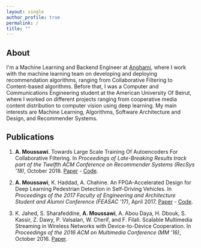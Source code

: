 ```yaml
---
layout: single
author_profile: true
permalink: /
title: ""
---
```



## About

I'm a Machine Learning and Backend Engineer at [Anghami](https://www.anghami.com/),
where I work with the machine learning team on developing and deploying recommendation 
algorithms, ranging from Collaborative Filtering to Content-based algorithms. 
Before that, I was a Computer and Communications Engineering student at the American University 
Of Beirut, where I worked on different projects ranging from cooperative media content 
distribution to computer vision using deep learning. My main interests are Machine Learning, 
Algorithms, Software Architecture and Design, and Recommender Systems.

## Publications

1. **A. Moussawi**. Towards Large Scale Training Of Autoencoders For Collaborative Filtering. 
In *Proceedings of Late-Breaking Results track part of the Twelfth ACM Conference 
on Recommender Systems (RecSys '18)*, October 2018.
[Paper](https://arxiv.org/abs/1809.00999) - [Code](https://github.com/amoussawi/recoder).

2. **A. Moussawi**, K. Haddad, A. Chahine. An FPGA-Accelerated Design for Deep Learning
Pedestrian Detection in Self-Driving Vehicles. In *Proceedings of the 2017 Faculty of Engineering
and Architecture Student and Alumni Conference (FEASAC '17)*, April 2017.
[Paper](https://arxiv.org/abs/1809.05879) - [Code](https://github.com/amoussawi/caffe).

3. K. Jahed, S. Sharafeddine, **A. Moussawi**, A. Abou Daya, H. Dbouk, S. Kassir, Z. Dawy,
P. Valsalan, W. Cherif, and F. Filali. Scalable Multimedia Streaming in Wireless Networks with Device-to-Device Cooperation. 
In *Proceedings of the 2016 ACM on Multimedia Conference (MM '16)*, October 2016.
[Paper](https://dl.acm.org/citation.cfm?id=2973837).
